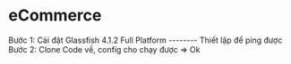 # eCommerce
Bước 1: Cài đặt Glassfish 4.1.2 Full Platform -------- Thiết lập để ping được
Bước 2: Clone Code về, config cho chạy được 
=> Ok